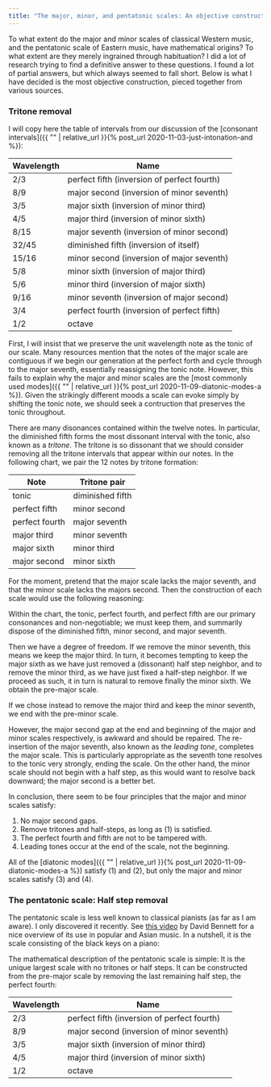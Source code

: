 ```yaml
---
title: "The major, minor, and pentatonic scales: An objective construction"
---
```


To what extent do the major and minor scales of classical Western music, and the pentatonic scale of Eastern music, have mathematical origins? To what extent are they merely ingrained through habituation? I did a lot of research trying to find a definitive answer to these questions. I found a lot of partial answers, but which always seemed to fall short. Below is what I have decided is the most objective construction, pieced together from various sources.

### Tritone removal

I will copy here the table of intervals from our discussion of the [consonant intervals]({{ "" | relative_url }}{% post_url 2020-11-03-just-intonation-and %}):

| Wavelength | Name |
| ------------- | ------------- |
| 2/3 | perfect fifth (inversion of perfect fourth) |
| 8/9 | major second (inversion of minor seventh)  |
| 3/5 | major sixth (inversion of minor third) |
| 4/5 | major third (inversion of minor sixth) |
| 8/15 | major seventh (inversion of minor second) |
| 32/45 | diminished fifth (inversion of itself) |
| 15/16 | minor second (inversion of major seventh) |
| 5/8 | minor sixth (inversion of major third) |
| 5/6 | minor third (inversion of major sixth) |
| 9/16 | minor seventh (inversion of major second) |
| 3/4 | perfect fourth (inversion of perfect fifth) |
| 1/2 | octave |

First, I will insist that we preserve the unit wavelength note as the tonic of our scale. Many resources mention that the notes of the major scale are contiguous if we begin our generation at the perfect forth and cycle through to the major seventh, essentially reassigning the tonic note. However, this fails to explain why the major and minor scales are the [most commonly used modes]({{ "" | relative_url }}{% post_url 2020-11-09-diatonic-modes-a %}). Given the strikingly different moods a scale can evoke simply by shifting the tonic note, we should seek a contruction that preserves the tonic throughout.

There are many disonances contained within the twelve notes. In particular, the diminished fifth forms the most dissonant interval with the tonic, also known as a _tritone_. The tritone is so dissonant that we should consider removing all the tritone intervals that appear within our notes. In the following chart, we pair the 12 notes by tritone formation:

| Note&nbsp;&nbsp; | Tritone pair |
| ------------- | ------------- |
| tonic | diminished fifth |
| perfect fifth | minor second |
| perfect fourth | major seventh |
| major third | minor seventh |
| major sixth | minor third |
| major second | minor sixth |

For the moment, pretend that the major scale lacks the major seventh, and that the minor scale lacks the majors second. Then the construction of each scale would use the following reasoning:

Within the chart, the tonic, perfect fourth, and perfect fifth are our primary consonances and non-negotiable; we must keep them, and summarily dispose of the diminished fifth, minor second, and major seventh. 

Then we have a degree of freedom. If we remove the minor seventh, this means we keep the major third. In turn, it becomes tempting to keep the major sixth as we have just removed a (dissonant) half step neighbor, and to remove the minor third, as we have just fixed a half-step neighbor. If we proceed as such, it in turn is natural to remove finally the minor sixth. We obtain the pre-major scale.

If we chose instead to remove the major third and keep the minor seventh, we end with the pre-minor scale.

However, the major second gap at the end and beginning of the major and minor scales respectively, is awkward and should be repaired. The re-insertion of the major seventh, also known as the _leading tone_, completes the major scale. This is particularly appropriate as the seventh tone resolves to the tonic very strongly, ending the scale. On the other hand, the minor scale should not begin with a half step, as this would want to resolve back downward; the major second is a better bet.

In conclusion, there seem to be four principles that the major and minor scales satisfy:

1. No major second gaps.
2. Remove tritones and half-steps, as long as (1) is satisfied.
3. The perfect fourth and fifth are not to be tampered with.
4. Leading tones occur at the end of the scale, not the beginning.

All of the [diatonic modes]({{ "" | relative_url }}{% post_url 2020-11-09-diatonic-modes-a %}) satisfy (1) and (2), but only the major and minor scales satisfy (3) and (4).


### The pentatonic scale: Half step removal

The pentatonic scale is less well known to classical pianists (as far as I am aware). I only discovered it recently. See [this video](https://www.youtube.com/watch?v=MGpUscFY9RA) by David Bennett for a nice overview of its use in popular and Asian music. In a nutshell, it is the scale consisting of the black keys on a piano:

<div id="scale"></div>
<script>
makeInteractive("scale", `
X:1
K:C
L: 1/4
Q:1/4=60
^F^G^A^C'^D'
`);
</script>

The mathematical description of the pentatonic scale is simple: It is the unique largest scale with no tritones or half steps. It can be constructed from the pre-major scale by removing the last remaining half step, the perfect fourth:

| Wavelength | Name |
| ------------- | ------------- |
| 2/3 | perfect fifth (inversion of perfect fourth) |
| 8/9 | major second (inversion of minor seventh)  |
| 3/5 | major sixth (inversion of minor third) |
| 4/5 | major third (inversion of minor sixth) |
| 1/2 | octave |
